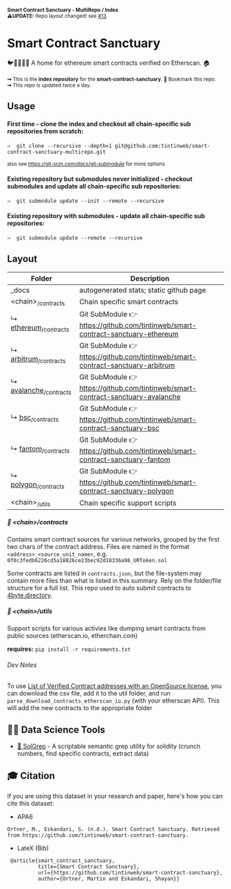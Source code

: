 <sup>
 <b>Smart Contract Sanctuary - MultiRepo / Index</b><br>
 ⚠️<b>UPDATE:</b> Repo layout changed! see <a href="https://github.com/tintinweb/smart-contract-sanctuary/issues/13">#13</a>
</sup>

# Smart Contract Sanctuary
🐦🌴🌴🌴🦕 A home for ethereum smart contracts verified on Etherscan. 🏠
<br><br>
<sup>
**⇝** This is the **index repository** for the **smart-contract-sanctuary**. 🔖 Bookmark this repo.<br>
**⇝** This repo is updated twice a day.
</sup>

## Usage

#### First time - clone the index and checkout all chain-specific sub repositories from scratch:

```console
⇒  git clone --recursive --depth=1 git@github.com:tintinweb/smart-contract-sanctuary-multirepo.git
```

<sub> also see https://git-scm.com/docs/git-submodule for more options</sub>


#### Existing repository but submodules never initialized - checkout submodules and update all chain-specific sub repositories:

```console
⇒  git submodule update --init --remote --recursive
```

#### Existing repository with submodules - update all chain-specific sub repositories:

```console
⇒  git submodule update --remote --recursive
```

## Layout

| Folder       | Description   |
| ------------ | ------------- |
| _docs        | autogenerated stats; static github page |
| &lt;chain&gt;<sub>/contracts</sub> | Chain specific smart contracts |
| ↳ [ethereum](https://github.com/tintinweb/smart-contract-sanctuary-ethereum)<sub>/contracts</sub> | Git SubModule 👉 https://github.com/tintinweb/smart-contract-sanctuary-ethereum |
| ↳ [arbitrum](https://github.com/tintinweb/smart-contract-sanctuary-arbitrum)<sub>/contracts</sub> | Git SubModule 👉 https://github.com/tintinweb/smart-contract-sanctuary-arbitrum|
| ↳ [avalanche](https://github.com/tintinweb/smart-contract-sanctuary-avalanche)<sub>/contracts</sub> | Git SubModule 👉 https://github.com/tintinweb/smart-contract-sanctuary-avalanche|
| ↳ [bsc](https://github.com/tintinweb/smart-contract-sanctuary-bsc)<sub>/contracts</sub> | Git SubModule 👉 https://github.com/tintinweb/smart-contract-sanctuary-bsc|
| ↳ [fantom](https://github.com/tintinweb/smart-contract-sanctuary-fantom)<sub>/contracts</sub> | Git SubModule 👉 https://github.com/tintinweb/smart-contract-sanctuary-fantom|
| ↳ [polygon](https://github.com/tintinweb/smart-contract-sanctuary-polygon)<sub>/contracts</sub> | Git SubModule 👉 https://github.com/tintinweb/smart-contract-sanctuary-polygon|
| &lt;chain&gt;<sub>/utils</sub> | Chain specific support scripts |


##### 📂 &lt;chain&gt;/contracts

Contains smart contract sources for various networks, grouped by the first two chars of the contract address.
Files are named in the format `<address>_<source_unit_name>`, e.g. `0f0c3fedb6226cd5a18826ce23bec92d18336a98_URToken.sol`

Some contracts are listed in `contracts.json`, but the file-system may contain more files than what is listed in this summary. Rely on the folder/file structure for a full list. 
This repo used to auto submit contracts to [4byte.directory](https://www.4byte.directory/).


##### 📂 &lt;chain&gt;/utils

Support scripts for various activies like dumping smart contracts from public sources (etherscan.io, etherchain.com)

**requires:** `pip install -r requirements.txt`

###### Dev Notes

To use [List of Verified Contract addresses with an OpenSource license](https://etherscan.io/exportData?type=open-source-contract-codes), you can download the csv file, add it to the util folder, and run `parse_download_contracts_etherscan_io.py` (with your etherscan API). This will add the new contracts to the appropriate folder

## 👩‍🔬 Data Science Tools

* [🧠 SolGrep](https://github.com/tintinweb/solgrep) - A scriptable semantic grep utility for solidity (crunch numbers, find specific contracts, extract data)

## 🎓 Citation

If you are using this dataset in your research and paper, here's how you can cite this dataset: 

- APA6
```
Ortner, M., Eskandari, S. (n.d.). Smart Contract Sanctuary. Retrieved from https://github.com/tintinweb/smart-contract-sanctuary.
```

- LateX (Bib)
```
 @article{smart_contract_sanctuary, 
          title={Smart Contract Sanctuary}, 
          url={https://github.com/tintinweb/smart-contract-sanctuary}, 
          author={Ortner, Martin and Eskandari, Shayan}} 
 ```

